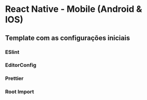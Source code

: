 # React Native - Mobile (Android & IOS)
## Template com as configurações iniciais
### ESlint
### EditorConfig
### Prettier
### Root Import
